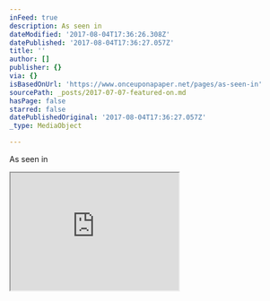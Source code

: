 ```yaml
---
inFeed: true
description: As seen in
dateModified: '2017-08-04T17:36:26.308Z'
datePublished: '2017-08-04T17:36:27.057Z'
title: ''
author: []
publisher: {}
via: {}
isBasedOnUrl: 'https://www.onceuponapaper.net/pages/as-seen-in'
sourcePath: _posts/2017-07-07-featured-on.md
hasPage: false
starred: false
datePublishedOriginal: '2017-08-04T17:36:27.057Z'
_type: MediaObject

---
```

As seen in

<iframe src="https://the-grid.github.io/ed-userhtml/?g=eJy9lMuOmzAUhvd9CsTeMdcQZpJUmkW3U7UPEB3MAayYY2SbpHn7Gsq06lwWnaSzQEK2wJ__y9nW8hRYd1G4Cx3-cAyUbOkuEEgOzX3QKA3uLlDYuPtwv4WgM9jsws65wd5xfj6fV67DI2m3ErrnBkGxM9a1pNZyYGa0TgpmdA80vSxbTBKzcAIi6FgL_tBq7MPAgWnR7cJDpYCOYWBQ7ULSekBCE5D2R6MxaDyI7NvAGvGHRNS0sp0eZHOZSSxvpELLYx7lUcGLKIuXlQrqFlmD4EaDNdPE_A3YdIWD7UGp1UDt59MuzoqsSP3H6zAA5anCgO-3HPzjNdt_2r5fOY_rdw2SQKBaWqhQKZyxtV9j4-ChgA0woOEfJQtYZhGJvUJ2SKJ4_ao4Sfw_xJlSVRlZo52ZK6WnMEmr0Kfmwj1NzqOYDwadu7AejJHgLRVonGykAIeWHdGNFXR21blefZSGD1O0ksOXJVuP9FK0pEw2txftqYvz1z3-UmaG9WIVk1hRye3xoiThUwn_PVkL9JUBq9T4VqKSOE-T61S51r3DuszqVGxKllSpYFmWVqwqM2BZVKdlXECOVfqcPC_SIonSv2y9QQ-w98d4x-YuLPNV4OCkJn72KTdC-7KydkTrWKX10f_erxI4ecIPGxy_Jyn4-nmQKXHPBCo3myRONulNcn99Eh-_P3xls9vsmx6pfmlntommub9ALQCkCe_fb-4NZrPQVCOBdVN_8uciF6VvT5y_TOFPxC-ing" height="210" style=""></iframe>